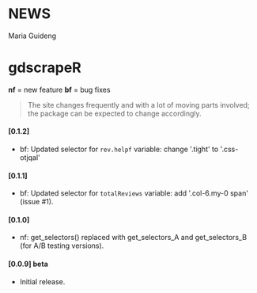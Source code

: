 NEWS
================
Maria Guideng

gdscrapeR
=========

**nf** = new feature
**bf** = bug fixes

> The site changes frequently and with a lot of moving parts involved; the package can be expected to change accordingly.

#### \[0.1.2\]

-   bf: Updated selector for `rev.helpf` variable: change '.tight' to '.css-otjqal'

#### \[0.1.1\]

-   bf: Updated selector for `totalReviews` variable: add '.col-6.my-0 span' (issue \#1).

#### \[0.1.0\]

-   nf: get\_selectors() replaced with get\_selectors\_A and get\_selectors\_B (for A/B testing versions).

#### \[0.0.9\] beta

-   Initial release.
